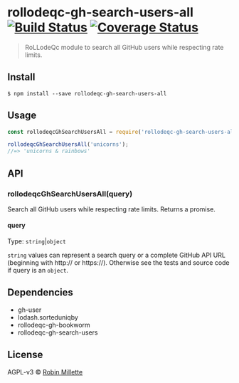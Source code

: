 # rollodeqc-gh-search-users-all [![Build Status](https://travis-ci.org/millette/rollodeqc-gh-search-users-all.svg?branch=master)](https://travis-ci.org/millette/rollodeqc-gh-search-users-all) [![Coverage Status](https://coveralls.io/repos/github/millette/rollodeqc-gh-search-users-all/badge.svg?branch=master)](https://coveralls.io/github/millette/rollodeqc-gh-search-users-all?branch=master)
> RoLLodeQc module to search all GitHub users while respecting rate limits.

## Install
```
$ npm install --save rollodeqc-gh-search-users-all
```

## Usage
```js
const rollodeqcGhSearchUsersAll = require('rollodeqc-gh-search-users-all');

rollodeqcGhSearchUsersAll('unicorns');
//=> 'unicorns & rainbows'
```

## API
### rollodeqcGhSearchUsersAll(query)
Search all GitHub users while respecting rate limits. Returns a promise.

#### query
Type: `string`|`object`

`string` values can represent a search query or a complete GitHub API URL
(beginning with http:// or https://).
Otherwise see the tests and source code if query is an `object`.

## Dependencies
* gh-user
* lodash.sorteduniqby
* rollodeqc-gh-bookworm
* rollodeqc-gh-search-users

## License

AGPL-v3 © [Robin Millette](http://robin.millette.info)
